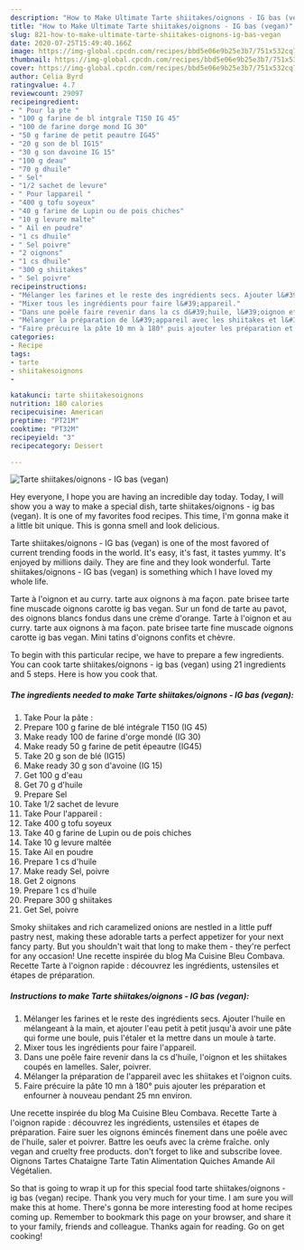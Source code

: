 ```yaml
---
description: "How to Make Ultimate Tarte shiitakes/oignons - IG bas (vegan)"
title: "How to Make Ultimate Tarte shiitakes/oignons - IG bas (vegan)"
slug: 821-how-to-make-ultimate-tarte-shiitakes-oignons-ig-bas-vegan
date: 2020-07-25T15:49:40.166Z
image: https://img-global.cpcdn.com/recipes/bbd5e06e9b25e3b7/751x532cq70/tarte-shiitakesoignons-ig-bas-vegan-photo-principale-de-la-recette.jpg
thumbnail: https://img-global.cpcdn.com/recipes/bbd5e06e9b25e3b7/751x532cq70/tarte-shiitakesoignons-ig-bas-vegan-photo-principale-de-la-recette.jpg
cover: https://img-global.cpcdn.com/recipes/bbd5e06e9b25e3b7/751x532cq70/tarte-shiitakesoignons-ig-bas-vegan-photo-principale-de-la-recette.jpg
author: Celia Byrd
ratingvalue: 4.7
reviewcount: 29097
recipeingredient:
- " Pour la pte "
- "100 g farine de bl intgrale T150 IG 45"
- "100 de farine dorge mond IG 30"
- "50 g farine de petit peautre IG45"
- "20 g son de bl IG15"
- "30 g son davoine IG 15"
- "100 g deau"
- "70 g dhuile"
- " Sel"
- "1/2 sachet de levure"
- " Pour lappareil "
- "400 g tofu soyeux"
- "40 g farine de Lupin ou de pois chiches"
- "10 g levure malte"
- " Ail en poudre"
- "1 cs dhuile"
- " Sel poivre"
- "2 oignons"
- "1 cs dhuile"
- "300 g shiitakes"
- " Sel poivre"
recipeinstructions:
- "Mélanger les farines et le reste des ingrédients secs. Ajouter l&#39;huile en mélangeant à la main, et ajouter l&#39;eau petit à petit jusqu&#39;à avoir une pâte qui forme une boule, puis l&#39;étaler et la mettre dans un moule à tarte."
- "Mixer tous les ingrédients pour faire l&#39;appareil."
- "Dans une poêle faire revenir dans la cs d&#39;huile, l&#39;oignon et les shiitakes coupés en lamelles. Saler, poivrer."
- "Mélanger la préparation de l&#39;appareil avec les shiitakes et l&#39;oignon cuits."
- "Faire précuire la pâte 10 mn à 180° puis ajouter les préparation et enfourner à nouveau pendant 25 mn environ."
categories:
- Recipe
tags:
- tarte
- shiitakesoignons
- 

katakunci: tarte shiitakesoignons  
nutrition: 180 calories
recipecuisine: American
preptime: "PT21M"
cooktime: "PT32M"
recipeyield: "3"
recipecategory: Dessert

---
```



![Tarte shiitakes/oignons - IG bas (vegan)](https://img-global.cpcdn.com/recipes/bbd5e06e9b25e3b7/751x532cq70/tarte-shiitakesoignons-ig-bas-vegan-photo-principale-de-la-recette.jpg)

Hey everyone, I hope you are having an incredible day today. Today, I will show you a way to make a special dish, tarte shiitakes/oignons - ig bas (vegan). It is one of my favorites food recipes. This time, I'm gonna make it a little bit unique. This is gonna smell and look delicious.

Tarte shiitakes/oignons - IG bas (vegan) is one of the most favored of current trending foods in the world. It's easy, it's fast, it tastes yummy. It's enjoyed by millions daily. They are fine and they look wonderful. Tarte shiitakes/oignons - IG bas (vegan) is something which I have loved my whole life.

Tarte à l&#39;oignon et au curry. tarte aux oignons à ma façon. pate brisee tarte fine muscade oignons carotte ig bas vegan. Sur un fond de tarte au pavot, des oignons blancs fondus dans une crème d&#39;orange. Tarte à l&#39;oignon et au curry. tarte aux oignons à ma façon. pate brisee tarte fine muscade oignons carotte ig bas vegan. Mini tatins d&#39;oignons confits et chèvre.


To begin with this particular recipe, we have to prepare a few ingredients. You can cook tarte shiitakes/oignons - ig bas (vegan) using 21 ingredients and 5 steps. Here is how you cook that.

<!--inarticleads1-->

##### The ingredients needed to make Tarte shiitakes/oignons - IG bas (vegan):

1. Take  Pour la pâte :
1. Prepare 100 g farine de blé intégrale T150 (IG 45)
1. Make ready 100 de farine d&#39;orge mondé (IG 30)
1. Make ready 50 g farine de petit épeautre (IG45)
1. Take 20 g son de blé (IG15)
1. Make ready 30 g son d&#39;avoine (IG 15)
1. Get 100 g d&#39;eau
1. Get 70 g d&#39;huile
1. Prepare  Sel
1. Take 1/2 sachet de levure
1. Take  Pour l&#39;appareil :
1. Take 400 g tofu soyeux
1. Take 40 g farine de Lupin ou de pois chiches
1. Take 10 g levure maltée
1. Take  Ail en poudre
1. Prepare 1 cs d&#39;huile
1. Make ready  Sel, poivre
1. Get 2 oignons
1. Prepare 1 cs d&#39;huile
1. Prepare 300 g shiitakes
1. Get  Sel, poivre


Smoky shiitakes and rich caramelized onions are nestled in a little puff pastry nest, making these adorable tarts a perfect appetizer for your next fancy party. But you shouldn&#39;t wait that long to make them - they&#39;re perfect for any occasion! Une recette inspirée du blog Ma Cuisine Bleu Combava. Recette Tarte à l&#39;oignon rapide : découvrez les ingrédients, ustensiles et étapes de préparation. 

<!--inarticleads2-->

##### Instructions to make Tarte shiitakes/oignons - IG bas (vegan):

1. Mélanger les farines et le reste des ingrédients secs. Ajouter l&#39;huile en mélangeant à la main, et ajouter l&#39;eau petit à petit jusqu&#39;à avoir une pâte qui forme une boule, puis l&#39;étaler et la mettre dans un moule à tarte.
1. Mixer tous les ingrédients pour faire l&#39;appareil.
1. Dans une poêle faire revenir dans la cs d&#39;huile, l&#39;oignon et les shiitakes coupés en lamelles. Saler, poivrer.
1. Mélanger la préparation de l&#39;appareil avec les shiitakes et l&#39;oignon cuits.
1. Faire précuire la pâte 10 mn à 180° puis ajouter les préparation et enfourner à nouveau pendant 25 mn environ.


Une recette inspirée du blog Ma Cuisine Bleu Combava. Recette Tarte à l&#39;oignon rapide : découvrez les ingrédients, ustensiles et étapes de préparation. Faire suer les oignons émincés finement dans une poêle avec de l&#39;huile, saler et poivrer. Battre les oeufs avec la crème fraîche. only vegan and cruelty free products. don&#39;t forget to like and subscribe lovee. Oignons Tartes Chataigne Tarte Tatin Alimentation Quiches Amande Ail Végétalien. 

So that is going to wrap it up for this special food tarte shiitakes/oignons - ig bas (vegan) recipe. Thank you very much for your time. I am sure you will make this at home. There's gonna be more interesting food at home recipes coming up. Remember to bookmark this page on your browser, and share it to your family, friends and colleague. Thanks again for reading. Go on get cooking!
